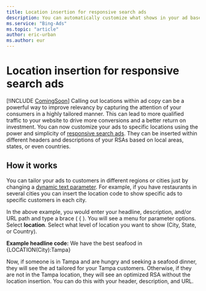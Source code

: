 ```yaml
---
title: Location insertion for responsive search ads
description: You can automatically customize what shows in your ad based on dynamic location parameters.
ms.service: "Bing-Ads"
ms.topic: "article"
author: eric-urban
ms.author: eur
---
```


# Location insertion for responsive search ads

[!INCLUDE [ComingSoon](./includes/ComingSoon.md)]
Calling out locations within ad copy can be a powerful way to improve relevancy by capturing the attention of your consumers in a highly tailored manner. This can lead to more qualified traffic to your website to drive more conversions and a better return on investment. You can now customize your ads to specific locations using the power and simplicity of [responsive search ads](./hlp_BA_CONC_ResponsiveSearchAds.md). They can be inserted within different headers and descriptions of your RSAs based on local areas, states, or even countries.

## How it works

You can tailor your ads to customers in different regions or cities just by changing a [dynamic text parameter](./hlp_BA_CONC_AboutParameters.md). For example, if you have restaurants in several cities you can insert the location code to show specific ads to specific customers in each city.

In the above example, you would enter your headline, description, and/or URL path and type a brace ( { ). You will see a menu for parameter options. Select **location**. Select what level of location you want to show (City, State, or Country).

**Example headline code:** We have the best seafood in {LOCATION(City):Tampa}

Now, if someone is in Tampa and are hungry and seeking a seafood dinner, they will see the ad tailored for your Tampa customers. Otherwise, if they are not in the Tampa location, they will see an optimized RSA without the location insertion. You can do this with your header, description, and URL.


